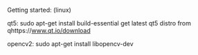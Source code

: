 Getting started: (linux)

qt5:
sudo apt-get install build-essential
get latest qt5 distro from qhttps://www.qt.io/download

opencv2:
sudo apt-get install libopencv-dev


